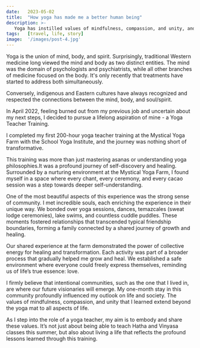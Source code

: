 ```yaml
---
date:   2023-05-02
title:  "How yoga has made me a better human being"
description: >-
   Yoga has instilled values of mindfulness, compassion, and unity, and inspired me to embody and share these principles with everyone I encounter.
tags:   [travel, life, story]
image:  '/images/post-4.jpg'
---
```


Yoga is the union of mind, body, and spirit. Surprisingly, traditional Western medicine long viewed the mind and body as two distinct entities. The mind was the domain of psychologists and psychiatrists, while all other branches of medicine focused on the body. It's only recently that treatments have started to address both simultaneously.

Conversely, indigenous and Eastern cultures have always recognized and respected the connections between the mind, body, and soul/spirit.

In April 2022, feeling burned out from my previous job and uncertain about my next steps, I decided to pursue a lifelong aspiration of mine - a Yoga Teacher Training.

I completed my first 200-hour yoga teacher training at the Mystical Yoga Farm with the School Yoga Institute, and the journey was nothing short of transformative.

This training was more than just mastering asanas or understanding yoga philosophies.It was a profound journey of self-discovery and healing. Surrounded by a nurturing environment at the Mystical Yoga Farm, I found myself in a space where every chant, every ceremony, and every cacao session was a step towards deeper self-understanding.

One of the most beautiful aspects of this experience was the strong sense of community. I met  incredible souls, each enriching the experience in their unique way. We bonded over yoga sessions, dances, temazcales (sweat lodge ceremonies), lake swims, and countless cuddle puddles. These moments fostered relationships that transcended typical friendship boundaries, forming a family connected by a shared journey of growth and healing.

Our shared experience at the farm demonstrated the power of collective energy for healing and transformation. Each activity was part of a broader process that gradually helped me grow and heal. We established a safe environment where everyone could freely express themselves, reminding us of life’s true essence: love.

I firmly believe that intentional communities, such as the one that I lived in, are where our future visionaries will emerge. My one-month stay in this community profoundly influenced my outlook on life and society. The values of mindfulness, compassion, and unity that I learned extend beyond the yoga mat to all aspects of life.

As I step into the role of a yoga teacher, my aim is to embody and share these values. It’s not just about being able to teach Hatha and Vinyasa classes this summer, but also about living a life that reflects the profound lessons learned through this training.